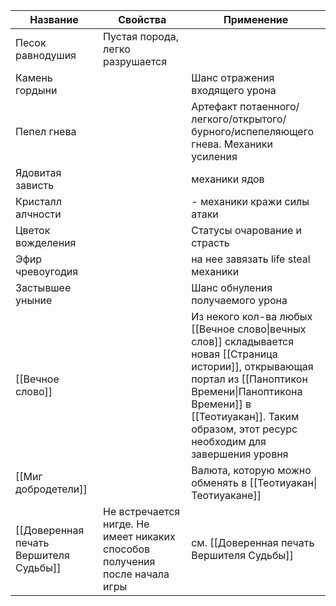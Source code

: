 
| Название | Свойства | Применение |
| ---- | ---- | ---- |
| Песок равнодушия | Пустая порода, легко разрушается |  |
| Камень гордыни |  | Шанс отражения входящего урона |
| Пепел гнева |  | Артефакт потаенного/легкого/открытого/бурного/испепеляющего гнева. Механики усиления |
| Ядовитая зависть |  | механики ядов |
| Кристалл алчности |  | - механики кражи силы атаки |
| Цветок вожделения |  | Статусы очарование и страсть |
| Эфир чревоугодия |  | на нее завязать life steal механики |
| Застывшее уныние |  | Шанс обнуления получаемого урона |
| [[Вечное слово]] |  | Из некого кол-ва любых [[Вечное слово\|вечных слов]] складывается новая [[Страница истории]], открывающая портал из [[Паноптикон Времени\|Паноптикона Времени]] в [[Теотиуакан]]. Таким образом, этот ресурс необходим для завершения уровня |
| [[Миг добродетели]] |  | Валюта, которую можно обменять в [[Теотиуакан\|Теотиуакане]] |
| [[Доверенная печать Вершителя Судьбы]] | Не встречается нигде. Не имеет никаких способов получения после начала игры | см. [[Доверенная печать Вершителя Судьбы]] |
